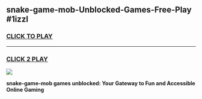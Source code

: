 
## snake-game-mob-Unblocked-Games-Free-Play #1izzl
<h3>
<a href="https://us.freeplayer.one?title=snake-game-mob&ref=9M">CLICK TO PLAY</a></h3>
<hr>

<h3>
<a href="https://us.freeplayer.one?title=snake-game-mob&ref=9M">CLICK 2 PLAY</a>
  
</h3>

<a href="https://us.freeplayer.one?title=snake-game-mob&ref=9M"><img src="https://clearcache.store/games.png"></a>


**snake-game-mob games unblocked: Your Gateway to Fun and Accessible Online Gaming**
